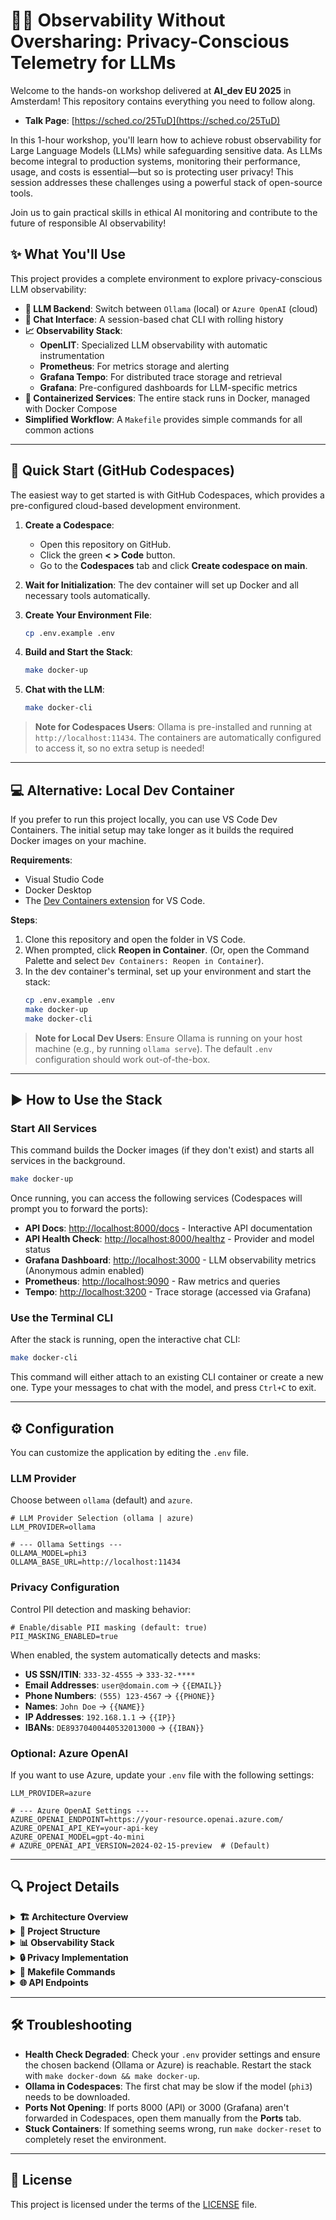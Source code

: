 # 🕵️‍♂️ Observability Without Oversharing: Privacy-Conscious Telemetry for LLMs

Welcome to the hands-on workshop delivered at **AI_dev EU 2025** in Amsterdam! This repository contains everything you need to follow along.

- **Talk Page**: [https://sched.co/25TuD](https://sched.co/25TuD)

In this 1-hour workshop, you'll learn how to achieve robust observability for Large Language Models (LLMs) while safeguarding sensitive data. As LLMs become integral to production systems, monitoring their performance, usage, and costs is essential—but so is protecting user privacy! This session addresses these challenges using a powerful stack of open-source tools.

Join us to gain practical skills in ethical AI monitoring and contribute to the future of responsible AI observability!

## ✨ What You'll Use

This project provides a complete environment to explore privacy-conscious LLM observability:

- **🤖 LLM Backend**: Switch between `Ollama` (local) or `Azure OpenAI` (cloud)
- **💬 Chat Interface**: A session-based chat CLI with rolling history
- **📈 Observability Stack**:
  - **OpenLIT**: Specialized LLM observability with automatic instrumentation
  - **Prometheus**: For metrics storage and alerting
  - **Grafana Tempo**: For distributed trace storage and retrieval
  - **Grafana**: Pre-configured dashboards for LLM-specific metrics
- **🐳 Containerized Services**: The entire stack runs in Docker, managed with Docker Compose
- **Simplified Workflow**: A `Makefile` provides simple commands for all common actions

---

## 🚀 Quick Start (GitHub Codespaces)

The easiest way to get started is with GitHub Codespaces, which provides a pre-configured cloud-based development environment.

1.  **Create a Codespace**:
    - Open this repository on GitHub.
    - Click the green **< > Code** button.
    - Go to the **Codespaces** tab and click **Create codespace on main**.

2.  **Wait for Initialization**: The dev container will set up Docker and all necessary tools automatically.

3.  **Create Your Environment File**:
    ```bash
    cp .env.example .env
    ```

4.  **Build and Start the Stack**:
    ```bash
    make docker-up
    ```

5.  **Chat with the LLM**:
    ```bash
    make docker-cli
    ```

> **Note for Codespaces Users**: Ollama is pre-installed and running at `http://localhost:11434`. The containers are automatically configured to access it, so no extra setup is needed!

---

## 💻 Alternative: Local Dev Container

If you prefer to run this project locally, you can use VS Code Dev Containers. The initial setup may take longer as it builds the required Docker images on your machine.

**Requirements**:
- Visual Studio Code
- Docker Desktop
- The [Dev Containers extension](https://marketplace.visualstudio.com/items?itemName=ms-vscode-remote.remote-containers) for VS Code.

**Steps**:
1. Clone this repository and open the folder in VS Code.
2. When prompted, click **Reopen in Container**. (Or, open the Command Palette and select `Dev Containers: Reopen in Container`).
3. In the dev container's terminal, set up your environment and start the stack:
   ```bash
   cp .env.example .env
   make docker-up
   make docker-cli
   ```

> **Note for Local Dev Users**: Ensure Ollama is running on your host machine (e.g., by running `ollama serve`). The default `.env` configuration should work out-of-the-box.

---

## ▶️ How to Use the Stack

### Start All Services

This command builds the Docker images (if they don't exist) and starts all services in the background.

```bash
make docker-up
```

Once running, you can access the following services (Codespaces will prompt you to forward the ports):

- **API Docs**: [http://localhost:8000/docs](http://localhost:8000/docs) - Interactive API documentation
- **API Health Check**: [http://localhost:8000/healthz](http://localhost:8000/healthz) - Provider and model status
- **Grafana Dashboard**: [http://localhost:3000](http://localhost:3000) - LLM observability metrics (Anonymous admin enabled)
- **Prometheus**: [http://localhost:9090](http://localhost:9090) - Raw metrics and queries
- **Tempo**: [http://localhost:3200](http://localhost:3200) - Trace storage (accessed via Grafana)

### Use the Terminal CLI

After the stack is running, open the interactive chat CLI:

```bash
make docker-cli
```

This command will either attach to an existing CLI container or create a new one. Type your messages to chat with the model, and press `Ctrl+C` to exit.

---

## ⚙️ Configuration

You can customize the application by editing the `.env` file.

### LLM Provider

Choose between `ollama` (default) and `azure`.

```env
# LLM Provider Selection (ollama | azure)
LLM_PROVIDER=ollama

# --- Ollama Settings ---
OLLAMA_MODEL=phi3
OLLAMA_BASE_URL=http://localhost:11434
```

### Privacy Configuration

Control PII detection and masking behavior:

```env
# Enable/disable PII masking (default: true)
PII_MASKING_ENABLED=true
```

When enabled, the system automatically detects and masks:
- **US SSN/ITIN**: `333-32-4555` → `333-32-****`
- **Email Addresses**: `user@domain.com` → `{{EMAIL}}`
- **Phone Numbers**: `(555) 123-4567` → `{{PHONE}}`
- **Names**: `John Doe` → `{{NAME}}`
- **IP Addresses**: `192.168.1.1` → `{{IP}}`
- **IBANs**: `DE89370400440532013000` → `{{IBAN}}`

### Optional: Azure OpenAI

If you want to use Azure, update your `.env` file with the following settings:

```env
LLM_PROVIDER=azure

# --- Azure OpenAI Settings ---
AZURE_OPENAI_ENDPOINT=https://your-resource.openai.azure.com/
AZURE_OPENAI_API_KEY=your-api-key
AZURE_OPENAI_MODEL=gpt-4o-mini
# AZURE_OPENAI_API_VERSION=2024-02-15-preview  # (Default)
```

---

## 🔍 Project Details

<details>
<summary><strong>🏗️ Architecture Overview</strong></summary>

```mermaid
graph TD
    U[👤 User] --> CLI[📱 CLI Client]
    CLI --> API[🚀 FastAPI App]
    
    API --> PII[🔒 Presidio PII Masker]
    PII --> LLM[🤖 LLM Provider]
    
    LLM --> OLLAMA[🦙 Ollama Local]
    LLM --> AZURE[☁️ Azure OpenAI]
    
    API --> OPENLIT[📊 OpenLIT]
    OPENLIT --> OTEL[📡 OTel Collector]
    
    OTEL --> TEMPO[📦 Tempo]
    OTEL --> PROM[📈 Prometheus]
    
    TEMPO --> GRAFANA[📊 Grafana]
    PROM --> GRAFANA
```

**Privacy Flow:**
1. User input → Presidio PII masker
2. Sanitized text → LLM processing  
3. Only masked data in telemetry traces

</details>

<details>
<summary><strong>📂 Project Structure</strong></summary>

```
apps/
├── api/                    # FastAPI application with PII masking
│   ├── main.py            # App initialization & lifespan
│   ├── routers/inference.py # Chat endpoint with PII protection
│   ├── services/llm_client.py # Unified LLM client (Ollama/Azure)
│   └── utils/pii_masker.py # Presidio PII detection & masking
├── cli/                    # Interactive terminal chat client
├── otel_col/              # OpenTelemetry Collector configuration
├── grafana/               # Grafana dashboards & provisioning
├── grafana_tempo/         # Tempo trace storage configuration
└── prometheus/            # Prometheus metrics configuration
```

</details>

<details>
<summary><strong>📊 Observability Stack</strong></summary>

- **OpenLIT** → LLM-specific observability with automatic instrumentation
- **OpenTelemetry Collector** → Routes traces to Tempo, metrics to Prometheus  
- **Grafana Tempo** → Distributed tracing storage and querying
- **Prometheus** → Time-series metrics storage
- **Grafana** → Visualization dashboards for metrics and traces

</details>

<details>
<summary><strong>🔒 Privacy Implementation</strong></summary>

**PII Detection Pipeline:**
```python
# Before LLM processing in apps/api/routers/inference.py
user_message = PIIMasker.get_instance().mask(request.user_message)
```

**Supported Entity Types:**
- Financial: US_SSN, US_ITIN, CREDIT_CARD, IBAN_CODE
- Personal: PERSON, EMAIL_ADDRESS, PHONE_NUMBER  
- Infrastructure: IP_ADDRESS, US_DRIVER_LICENSE, US_PASSPORT

**Masking Strategies:**
- Partial masking: `333-32-4555` → `333-32-****`
- Token replacement: `user@domain.com` → `{{EMAIL}}`

</details>

<details>
<summary><strong>📜 Makefile Commands</strong></summary>

- `make help` — List all available commands
- `make docker-up` — Build and start the entire stack
- `make docker-cli` — Open interactive chat CLI
- `make docker-logs` — Tail logs from all services
- `make docker-ps` — List running services
- `make docker-down` — Stop and remove services
- `make docker-reset` — Complete reset (including volumes)
- `make test-api` — Smoke-test the chat endpoint

</details>

<details>
<summary><strong>🌐 API Endpoints</strong></summary>

- `GET /` — Root info and available endpoints
- `GET /healthz` — Health status (provider, model, PII masking)
- `POST /v1/chat` — Main chat endpoint with PII protection
- `GET /docs` — Interactive API documentation (Swagger UI)

</details>


---

## 🛠️ Troubleshooting

- **Health Check Degraded**: Check your `.env` provider settings and ensure the chosen backend (Ollama or Azure) is reachable. Restart the stack with `make docker-down && make docker-up`.
- **Ollama in Codespaces**: The first chat may be slow if the model (`phi3`) needs to be downloaded.
- **Ports Not Opening**: If ports 8000 (API) or 3000 (Grafana) aren't forwarded in Codespaces, open them manually from the **Ports** tab.
- **Stuck Containers**: If something seems wrong, run `make docker-reset` to completely reset the environment.

---

## 📄 License

This project is licensed under the terms of the [LICENSE](LICENSE) file.
